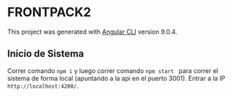 # FRONTPACK2

This project was generated with [Angular CLI](https://github.com/angular/angular-cli) version 9.0.4.

## Inicio de Sistema

Correr comando `npm i` y luego correr comando  `npm start ` para correr el sistema de forma local (apuntando a la api en el puerto 3001). Entrar a la IP  `http://localhost:4200/`.


